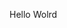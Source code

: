 Hello Wolrd

































































































































































































































































































































































































































































































































































































